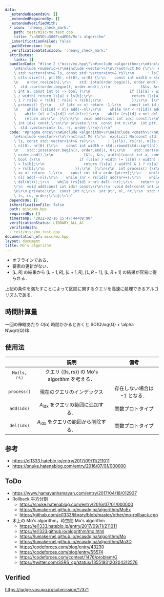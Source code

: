 ```yaml
---
data:
  _extendedDependsOn: []
  _extendedRequiredBy: []
  _extendedVerifiedWith:
  - icon: ':heavy_check_mark:'
    path: test/misc/mo.test.cpp
    title: "\u305D\u306E\u4ED6/Mo's algorithm"
  _isVerificationFailed: false
  _pathExtension: hpp
  _verificationStatusIcon: ':heavy_check_mark:'
  attributes:
    links: []
  bundledCode: "#line 2 \"misc/mo.hpp\"\n#include <algorithm>\r\n#include <cmath>\r\
    \n#include <numeric>\r\n#include <vector>\r\n\r\nstruct Mo {\r\n  explicit Mo(const\
    \ std::vector<int>& ls, const std::vector<int>& rs)\r\n      : ls(ls), rs(rs),\
    \ n(ls.size()), ptr(0), nl(0), nr(0) {\r\n    const int width = std::round(std::sqrt(n));\r\
    \n    order.resize(n);\r\n    std::iota(order.begin(), order.end(), 0);\r\n  \
    \  std::sort(order.begin(), order.end(),\r\n              [&ls, &rs, width](const\
    \ int a, const int b) -> bool {\r\n                  if (ls[a] / width != ls[b]\
    \ / width) return ls[a] < ls[b];\r\n                  return (ls[a] / width) &\
    \ 1 ? rs[a] < rs[b] : rs[a] > rs[b];\r\n              });\r\n  }\r\n\r\n  int\
    \ process() {\r\n    if (ptr == n) return -1;\r\n    const int id = order[ptr++];\r\
    \n    while (ls[id] < nl) add(--nl);\r\n    while (nr < rs[id]) add(nr++);\r\n\
    \    while (nl < ls[id]) del(nl++);\r\n    while (rs[id] < nr) del(--nr);\r\n\
    \    return id;\r\n  }\r\n\r\n  void add(const int idx) const;\r\n\r\n  void del(const\
    \ int idx) const;\r\n\r\n private:\r\n  const int n;\r\n  int ptr, nl, nr;\r\n\
    \  std::vector<int> ls, rs, order;\r\n};\r\n"
  code: "#pragma once\r\n#include <algorithm>\r\n#include <cmath>\r\n#include <numeric>\r\
    \n#include <vector>\r\n\r\nstruct Mo {\r\n  explicit Mo(const std::vector<int>&\
    \ ls, const std::vector<int>& rs)\r\n      : ls(ls), rs(rs), n(ls.size()), ptr(0),\
    \ nl(0), nr(0) {\r\n    const int width = std::round(std::sqrt(n));\r\n    order.resize(n);\r\
    \n    std::iota(order.begin(), order.end(), 0);\r\n    std::sort(order.begin(),\
    \ order.end(),\r\n              [&ls, &rs, width](const int a, const int b) ->\
    \ bool {\r\n                  if (ls[a] / width != ls[b] / width) return ls[a]\
    \ < ls[b];\r\n                  return (ls[a] / width) & 1 ? rs[a] < rs[b] : rs[a]\
    \ > rs[b];\r\n              });\r\n  }\r\n\r\n  int process() {\r\n    if (ptr\
    \ == n) return -1;\r\n    const int id = order[ptr++];\r\n    while (ls[id] <\
    \ nl) add(--nl);\r\n    while (nr < rs[id]) add(nr++);\r\n    while (nl < ls[id])\
    \ del(nl++);\r\n    while (rs[id] < nr) del(--nr);\r\n    return id;\r\n  }\r\n\
    \r\n  void add(const int idx) const;\r\n\r\n  void del(const int idx) const;\r\
    \n\r\n private:\r\n  const int n;\r\n  int ptr, nl, nr;\r\n  std::vector<int>\
    \ ls, rs, order;\r\n};\r\n"
  dependsOn: []
  isVerificationFile: false
  path: misc/mo.hpp
  requiredBy: []
  timestamp: '2022-02-16 15:47:44+09:00'
  verificationStatus: LIBRARY_ALL_AC
  verifiedWith:
  - test/misc/mo.test.cpp
documentation_of: misc/mo.hpp
layout: document
title: Mo's algorithm
---
```


- オフラインである．
- 要素の更新がない．
- $\lbrack L, R \rbrack$ の結果から $\lbrack L - 1, R \rbrack,\ \lbrack L + 1, R \rbrack,\ \lbrack L, R - 1 \rbrack,\ \lbrack L, R + 1 \rbrack$ の結果が容易に得られる．

上記の条件を満たすことによって区間に関するクエリを高速に処理できるアルゴリズムである．


## 時間計算量

一回の伸縮あたり $O(\alpha)$ 時間かかるとおくと $O(Q\log{Q} + \alpha N\sqrt{Q})$．


## 使用法

||説明|備考|
|:--:|:--:|:--:|
|`Mo(ls, rs)`|クエリ $\lbrace \lbrack \mathrm{ls}, \mathrm{rs}) \rbrace$ の Mo's algorithm を考える．||
|`process()`|現在のクエリのインデックス|存在しない場合は $-1$ となる．|
|`add(idx)`|$A_{\mathrm{idx}}$ をクエリの範囲に追加する．|関数プロトタイプ|
|`del(idx)`|$A_{\mathrm{idx}}$ をクエリの範囲から削除する．|関数プロトタイプ|


## 参考

- https://ei1333.hateblo.jp/entry/2017/09/11/211011
- https://snuke.hatenablog.com/entry/2016/07/01/000000


## ToDo

- https://www.hamayanhamayan.com/entry/2017/04/18/012937
- Rollback 平方分割
  - https://snuke.hatenablog.com/entry/2016/07/01/000000
  - https://lumakernel.github.io/ecasdqina/algorithm/MoEx
  - https://github.com/ei1333/library/blob/master/other/mo-rollback.cpp
- 木上の Mo's algorithm，時空間 Mo's algorithm
  - https://ei1333.hateblo.jp/entry/2017/09/11/211011
  - https://ei1333.github.io/algorithm/mo.html
  - https://lumakernel.github.io/ecasdqina/algorithm/Mo
  - https://lumakernel.github.io/ecasdqina/algorithm/Mo3D
  - https://codeforces.com/blog/entry/43230
  - https://codeforces.com/blog/entry/55574
  - https://codeforces.com/contest/1476/problem/G
  - https://twitter.com/SSRS_cp/status/1355193120204312576


## Verified

https://judge.yosupo.jp/submission/17371
